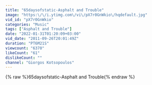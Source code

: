 ```yaml
---
title: "65daysofstatic-Asphalt and Trouble"
image: "https:\/\/i.ytimg.com\/vi\/pX7r0GnWkio\/hqdefault.jpg"
vid_id: "pX7r0GnWkio"
categories: "Music"
tags: ["Asphalt and Trouble"]
date: "2022-01-31T01:20:09+03:00"
vid_date: "2011-09-26T20:01:49Z"
duration: "PT6M21S"
viewcount: "6370"
likeCount: "61"
dislikeCount: ""
channel: "Giorgos Kotsopoulos"
---
```

{% raw %}65daysofstatic-Asphalt and Trouble{% endraw %}

